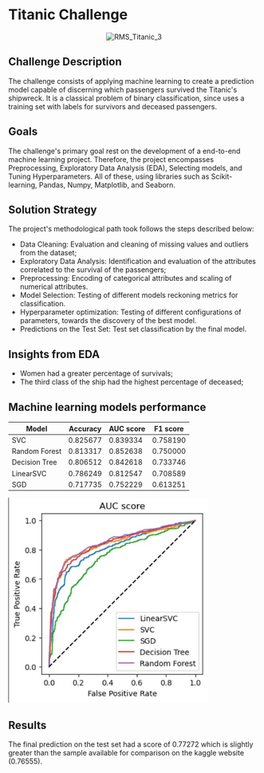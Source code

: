 # Titanic Challenge

<div align = "center">

![RMS_Titanic_3](https://github.com/italojsr/Titanic/assets/97315148/540cde97-0a3b-4fc5-8a10-18e7b3376b33)

</div>

## Challenge Description

The challenge consists of applying machine learning to create a prediction model capable of discerning which passengers survived the Titanic's shipwreck. It is a classical problem of binary classification, since uses a training set with labels for survivors and deceased passengers.

## Goals
The challenge's primary goal rest on the development of a end-to-end machine learning project. Therefore, the project encompasses Preprocessing, Exploratory Data Analysis (EDA), Selecting models, and Tuning Hyperparameters. All of these, using libraries such as Scikit-learning, Pandas, Numpy, Matplotlib, and Seaborn.

## Solution Strategy
The project's methodological path took follows the steps described below:
- Data Cleaning: Evaluation and cleaning of missing values and outliers from the dataset;
- Exploratory Data Analysis: Identification and evaluation of the attributes correlated to the survival of the passengers;
- Preprocessing: Encoding of categorical attributes and scaling of numerical attributes.
- Model Selection: Testing of different models reckoning metrics for classification.
- Hyperparameter optimization: Testing of different configurations of parameters, towards the discovery of the best model.
- Predictions on the Test Set: Test set classification by the final model.

## Insights from EDA
- Women had a greater percentage of survivals;
- The third class of the ship had the highest percentage of deceased;

## Machine learning models performance
| Model | Accuracy | AUC score | F1 score
| ------- | ------- |------- |------- |
| SVC | 0.825677 | 0.839334 | 0.758190 |
| Random Forest| 0.813317 | 0.852638 | 0.750000 |
| Decision Tree| 0.806512 | 0.842618 | 0.733746 |
| LinearSVC| 0.786249 | 0.812547 | 0.708589 |
| SGD| 0.717735 | 0.752229 | 0.613251 |

<img src="auc score.jpg" width="400" alt="Image Description">
  



## Results

The final prediction on the test set had a score of 0.77272 which is slightly greater than the sample available for comparison on the kaggle website (0.76555).
